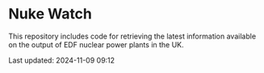 # Nuke Watch

This repository includes code for retrieving the latest information available on the output of EDF nuclear power plants in the UK.

Last updated: 2024-11-09 09:12